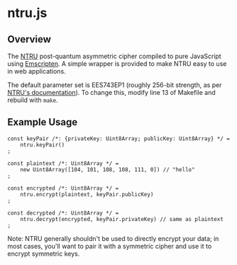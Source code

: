 # ntru.js

## Overview

The [NTRU](https://github.com/NTRUOpenSourceProject/ntru-crypto) post-quantum asymmetric
cipher compiled to pure JavaScript using [Emscripten](https://github.com/kripken/emscripten).
A simple wrapper is provided to make NTRU easy to use in web applications.

The default parameter set is EES743EP1 (roughly 256-bit strength, as per
[NTRU's documentation](https://github.com/NTRUOpenSourceProject/ntru-crypto/blob/master/reference-code/C/Encrypt/doc/UserNotes-NTRUEncrypt.pdf)).
To change this, modify line 13 of Makefile and rebuild with `make`.

## Example Usage

	const keyPair /*: {privateKey: Uint8Array; publicKey: Uint8Array} */ =
		ntru.keyPair()
	;

	const plaintext /*: Uint8Array */ =
		new Uint8Array([104, 101, 108, 108, 111, 0]) // "hello"
	;

	const encrypted /*: Uint8Array */ =
		ntru.encrypt(plaintext, keyPair.publicKey)
	;

	const decrypted /*: Uint8Array */ =
		ntru.decrypt(encrypted, keyPair.privateKey) // same as plaintext
	;

Note: NTRU generally shouldn't be used to directly encrypt your data; in most cases, you'll
want to pair it with a symmetric cipher and use it to encrypt symmetric keys.
